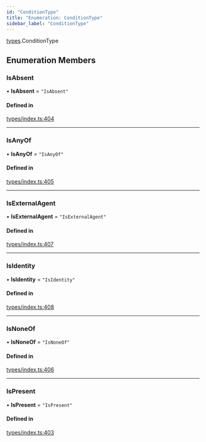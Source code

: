```yaml
---
id: "ConditionType"
title: "Enumeration: ConditionType"
sidebar_label: "ConditionType"
---
```


[types](../../../modules/Types/Types.md).ConditionType

## Enumeration Members

### IsAbsent

• **IsAbsent** = ``"IsAbsent"``

#### Defined in

[types/index.ts:404](https://github.com/PolymeshAssociation/polymesh-sdk/blob/de58d40fd/src/types/index.ts#L404)

___

### IsAnyOf

• **IsAnyOf** = ``"IsAnyOf"``

#### Defined in

[types/index.ts:405](https://github.com/PolymeshAssociation/polymesh-sdk/blob/de58d40fd/src/types/index.ts#L405)

___

### IsExternalAgent

• **IsExternalAgent** = ``"IsExternalAgent"``

#### Defined in

[types/index.ts:407](https://github.com/PolymeshAssociation/polymesh-sdk/blob/de58d40fd/src/types/index.ts#L407)

___

### IsIdentity

• **IsIdentity** = ``"IsIdentity"``

#### Defined in

[types/index.ts:408](https://github.com/PolymeshAssociation/polymesh-sdk/blob/de58d40fd/src/types/index.ts#L408)

___

### IsNoneOf

• **IsNoneOf** = ``"IsNoneOf"``

#### Defined in

[types/index.ts:406](https://github.com/PolymeshAssociation/polymesh-sdk/blob/de58d40fd/src/types/index.ts#L406)

___

### IsPresent

• **IsPresent** = ``"IsPresent"``

#### Defined in

[types/index.ts:403](https://github.com/PolymeshAssociation/polymesh-sdk/blob/de58d40fd/src/types/index.ts#L403)
